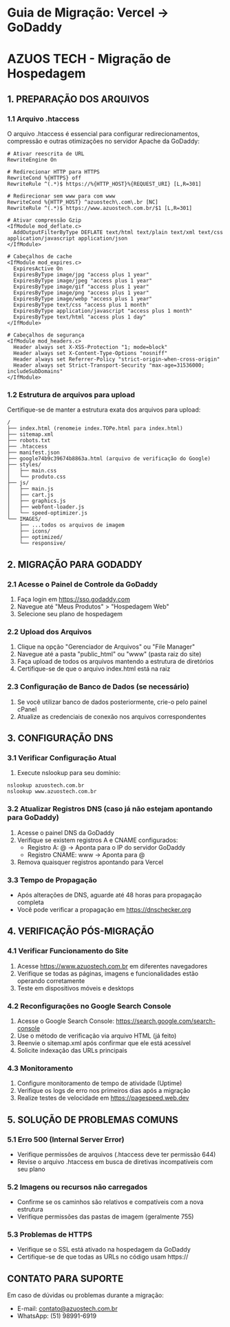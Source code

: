 # Guia de Migração: Vercel → GoDaddy
# AZUOS TECH - Migração de Hospedagem

## 1. PREPARAÇÃO DOS ARQUIVOS

### 1.1 Arquivo .htaccess
O arquivo .htaccess é essencial para configurar redirecionamentos, compressão e outras otimizações no servidor Apache da GoDaddy:

```
# Ativar reescrita de URL
RewriteEngine On

# Redirecionar HTTP para HTTPS
RewriteCond %{HTTPS} off
RewriteRule ^(.*)$ https://%{HTTP_HOST}%{REQUEST_URI} [L,R=301]

# Redirecionar sem www para com www
RewriteCond %{HTTP_HOST} ^azuostech\.com\.br [NC]
RewriteRule ^(.*)$ https://www.azuostech.com.br/$1 [L,R=301]

# Ativar compressão Gzip
<IfModule mod_deflate.c>
  AddOutputFilterByType DEFLATE text/html text/plain text/xml text/css application/javascript application/json
</IfModule>

# Cabeçalhos de cache
<IfModule mod_expires.c>
  ExpiresActive On
  ExpiresByType image/jpg "access plus 1 year"
  ExpiresByType image/jpeg "access plus 1 year"
  ExpiresByType image/gif "access plus 1 year"
  ExpiresByType image/png "access plus 1 year"
  ExpiresByType image/webp "access plus 1 year"
  ExpiresByType text/css "access plus 1 month"
  ExpiresByType application/javascript "access plus 1 month"
  ExpiresByType text/html "access plus 1 day"
</IfModule>

# Cabeçalhos de segurança
<IfModule mod_headers.c>
  Header always set X-XSS-Protection "1; mode=block"
  Header always set X-Content-Type-Options "nosniff"
  Header always set Referrer-Policy "strict-origin-when-cross-origin"
  Header always set Strict-Transport-Security "max-age=31536000; includeSubDomains"
</IfModule>
```

### 1.2 Estrutura de arquivos para upload
Certifique-se de manter a estrutura exata dos arquivos para upload:

```
/
├── index.html (renomeie index.TOPe.html para index.html)
├── sitemap.xml
├── robots.txt
├── .htaccess
├── manifest.json
├── google74b9c39674b8863a.html (arquivo de verificação do Google)
├── styles/
│   ├── main.css
│   └── produto.css
├── js/
│   ├── main.js
│   ├── cart.js
│   ├── graphics.js
│   ├── webfont-loader.js
│   └── speed-optimizer.js
└── IMAGES/
    ├── ...todos os arquivos de imagem
    ├── icons/
    ├── optimized/
    └── responsive/
```

## 2. MIGRAÇÃO PARA GODADDY

### 2.1 Acesse o Painel de Controle da GoDaddy
1. Faça login em https://sso.godaddy.com
2. Navegue até "Meus Produtos" > "Hospedagem Web"
3. Selecione seu plano de hospedagem

### 2.2 Upload dos Arquivos
1. Clique na opção "Gerenciador de Arquivos" ou "File Manager"
2. Navegue até a pasta "public_html" ou "www" (pasta raiz do site)
3. Faça upload de todos os arquivos mantendo a estrutura de diretórios
4. Certifique-se de que o arquivo index.html está na raiz

### 2.3 Configuração de Banco de Dados (se necessário)
1. Se você utilizar banco de dados posteriormente, crie-o pelo painel cPanel
2. Atualize as credenciais de conexão nos arquivos correspondentes

## 3. CONFIGURAÇÃO DNS

### 3.1 Verificar Configuração Atual
1. Execute nslookup para seu domínio:
```
nslookup azuostech.com.br
nslookup www.azuostech.com.br
```

### 3.2 Atualizar Registros DNS (caso já não estejam apontando para GoDaddy)
1. Acesse o painel DNS da GoDaddy
2. Verifique se existem registros A e CNAME configurados:
   - Registro A: @ → Aponta para o IP do servidor GoDaddy
   - Registro CNAME: www → Aponta para @
3. Remova quaisquer registros apontando para Vercel

### 3.3 Tempo de Propagação
- Após alterações de DNS, aguarde até 48 horas para propagação completa
- Você pode verificar a propagação em https://dnschecker.org

## 4. VERIFICAÇÃO PÓS-MIGRAÇÃO

### 4.1 Verificar Funcionamento do Site
1. Acesse https://www.azuostech.com.br em diferentes navegadores
2. Verifique se todas as páginas, imagens e funcionalidades estão operando corretamente
3. Teste em dispositivos móveis e desktops

### 4.2 Reconfigurações no Google Search Console
1. Acesse o Google Search Console: https://search.google.com/search-console
2. Use o método de verificação via arquivo HTML (já feito)
3. Reenvie o sitemap.xml após confirmar que ele está acessível
4. Solicite indexação das URLs principais

### 4.3 Monitoramento
1. Configure monitoramento de tempo de atividade (Uptime) 
2. Verifique os logs de erro nos primeiros dias após a migração
3. Realize testes de velocidade em https://pagespeed.web.dev

## 5. SOLUÇÃO DE PROBLEMAS COMUNS

### 5.1 Erro 500 (Internal Server Error)
- Verifique permissões de arquivos (.htaccess deve ter permissão 644)
- Revise o arquivo .htaccess em busca de diretivas incompatíveis com seu plano

### 5.2 Imagens ou recursos não carregados
- Confirme se os caminhos são relativos e compatíveis com a nova estrutura
- Verifique permissões das pastas de imagem (geralmente 755)

### 5.3 Problemas de HTTPS
- Verifique se o SSL está ativado na hospedagem da GoDaddy
- Certifique-se de que todas as URLs no código usam https://

## CONTATO PARA SUPORTE

Em caso de dúvidas ou problemas durante a migração:
- E-mail: contato@azuostech.com.br
- WhatsApp: (51) 98991-6919
